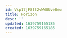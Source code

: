 ```yaml
---
id: Vsp17jF8ft2vWW0UveBew
title: Horizon
desc: ''
updated: 1639759165185
created: 1639759165185
---
```


